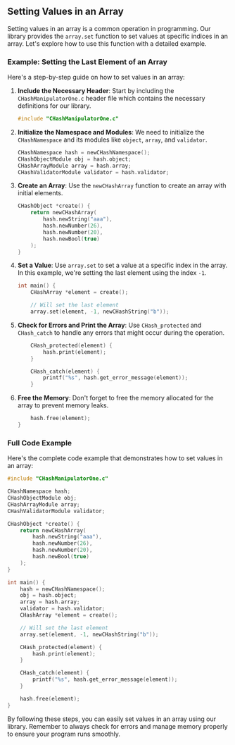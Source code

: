 ## Setting Values in an Array

Setting values in an array is a common operation in programming. Our library provides the `array.set` function to set values at specific indices in an array. Let's explore how to use this function with a detailed example.

### Example: Setting the Last Element of an Array

Here's a step-by-step guide on how to set values in an array:

1. **Include the Necessary Header**: Start by including the `CHashManipulatorOne.c` header file which contains the necessary definitions for our library.

   ```c
   #include "CHashManipulatorOne.c"
   ```

2. **Initialize the Namespace and Modules**: We need to initialize the `CHashNamespace` and its modules like `object`, `array`, and `validator`.

   ```c
   CHashNamespace hash = newCHashNamespace();
   CHashObjectModule obj = hash.object;
   CHashArrayModule array = hash.array;
   CHashValidatorModule validator = hash.validator;
   ```

3. **Create an Array**: Use the `newCHashArray` function to create an array with initial elements.

   ```c
   CHashObject *create() {
       return newCHashArray(
           hash.newString("aaa"),
           hash.newNumber(26),
           hash.newNumber(20),
           hash.newBool(true)
       );
   }
   ```

4. **Set a Value**: Use `array.set` to set a value at a specific index in the array. In this example, we're setting the last element using the index `-1`.

   ```c
   int main() {
       CHashArray *element = create();

       // Will set the last element
       array.set(element, -1, newCHashString("b"));
   ```

5. **Check for Errors and Print the Array**: Use `CHash_protected` and `CHash_catch` to handle any errors that might occur during the operation.

   ```c
       CHash_protected(element) {
           hash.print(element);
       }

       CHash_catch(element) {
           printf("%s", hash.get_error_message(element));
       }
   ```

6. **Free the Memory**: Don't forget to free the memory allocated for the array to prevent memory leaks.

   ```c
       hash.free(element);
   }
   ```

### Full Code Example

Here's the complete code example that demonstrates how to set values in an array:

```c
#include "CHashManipulatorOne.c"

CHashNamespace hash;
CHashObjectModule obj;
CHashArrayModule array;
CHashValidatorModule validator;

CHashObject *create() {
    return newCHashArray(
        hash.newString("aaa"),
        hash.newNumber(26),
        hash.newNumber(20),
        hash.newBool(true)
    );
}

int main() {
    hash = newCHashNamespace();
    obj = hash.object;
    array = hash.array;
    validator = hash.validator;
    CHashArray *element = create();

    // Will set the last element
    array.set(element, -1, newCHashString("b"));

    CHash_protected(element) {
        hash.print(element);
    }

    CHash_catch(element) {
        printf("%s", hash.get_error_message(element));
    }

    hash.free(element);
}
```

By following these steps, you can easily set values in an array using our library. Remember to always check for errors and manage memory properly to ensure your program runs smoothly.